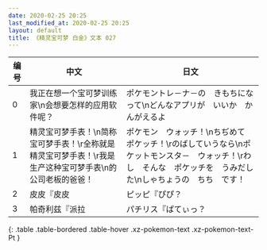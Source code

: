 ```yaml
---
date: 2020-02-25 20:25
last_modified_at: 2020-02-25 20:25
layout: default
title: 《精灵宝可梦 白金》文本 027
---
```

| 编号 | 中文 | 日文 |
| ---- | ---- | ---- |
| 0 | 我正在想一个宝可梦训练家\n会想要怎样的应用软件呢？ | ポケモントレ－ナ－の　きもちになって\nどんなアプリが　いいか　かんがえるよ |
| 1 | 精灵宝可梦手表！\n简称宝可梦手表！\r全称就是精灵宝可梦手表！\r我是生产这种宝可梦手表\n的公司老板的爸爸！ | ポケモン　ウォッチ！\nちぢめて　ポケッチ！\rのばしていうなら\nポケットモンスタ－　ウォッチ！\rわし　そんな　ポケッチを　うみだした\nしゃちょうの　ちち　です！ |
| 2 | 皮皮『皮皮 | ピッピ『ぴぴ？ |
| 3 | 帕奇利兹『派拉 | パチリス『ぱてぃっ？ |
{: .table .table-bordered .table-hover .xz-pokemon-text .xz-pokemon-text-Pt }
